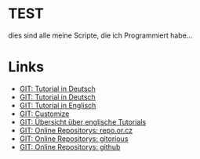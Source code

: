 TEST
====

dies sind alle meine Scripte, die ich Programmiert habe...

Links
=====

  * [GIT: Tutorial in Deutsch](http://www.online-tutorials.net/programmierung/git/tutorials-t-3-263.html)
  * [GIT: Tutorial in Deutsch](http://www-cs-students.stanford.edu/~blynn/gitmagic/intl/de/)
  * [GIT: Tutorial in Englisch](http://gitref.org/)
  * [GIT: Customize](http://book.git-scm.com/5_customizing_git.html)
  * [GIT: Übersicht über englische Tutorials](http://sixrevisions.com/resources/git-tutorials-beginners/)
  * [GIT: Online Repositorys: repo.or.cz](http://repo.or.cz/)
  * [GIT: Online Repositorys: gitorious](http://gitorious.org/)
  * [GIT: Online Repositorys: github](http://github.com/)

